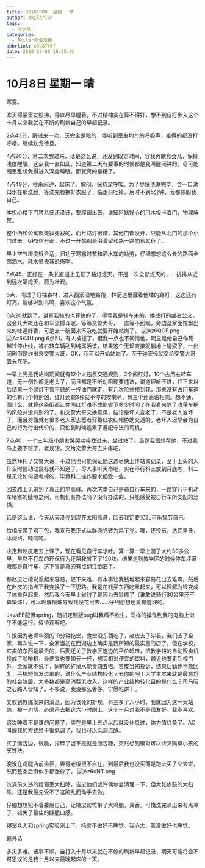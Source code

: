 ```yaml
---
title: 20181008  星期一 晴
author: Akilarlxh
tags:
  - 流水账
categories:
  - Akilarの泡泡糖
abbrlink: e9b87f0f
date: 2018-10-08 18:55:00
---
```

# 10月8日 星期一 晴

寒露。

昨天得蒙室友照拂，得以尽早睡着。不过精神实在算不得好，想不到自打步入这个十月以来我就在不断的刷新自己的早起记录。

2点43分，醒过来一次，天完全是暗的，能听到室友均匀的呼吸声，难得的都没打呼噜。继续枕戈待旦。

4点20分，第二次醒过来，话是这么说，还没到既定时间，容我再歇息会儿，保持浅度睡眠，这点我一直如此，知道第二天有要事的时候都是我叫醒闹钟的。尽可能胡思乱想免得进入深度睡眠，那就真的是糟了。

4点49分，秒杀闹钟，起床了。胸闷，保持深呼吸。为了尽快洗漱完毕，含一口漱口水在那洗脸，等洗完脸换好衣服了，临走前吐掉，用时不到5分钟，我都佩服我自己。

本担心楼下门禁系统还没开，要爬窗出去，谁知阿姨好心的用木板卡着门，物理解禁。

整个西和公寓都死寂死寂的，而且路灯很暗，其他门都没开，只能从北门的那个小门过去。GPS信号弱，不过一开始都是沿着留和路一路向东就行了。

早上空气湿度很合适，归功于寒露时节和洒水车的功劳，仔细想想这么长的路面全部洒水，耗水量极其恐怖啊。

5点45，正好在一条长直道上见证了路灯熄灭，不是一次全部熄灭的，一排排从近到远次第熄灭，蔚为壮观。

6点，闯过了灯柱森林，进入西溪湿地路段，林荫道里藏着低矮的路灯，这边还有灯亮，能够听到鸟鸣，喜欢这个气氛。

6点20就到了，讲真我骑的也算快的了，得亏我是骑车来的，换成打的或者公交，这会儿大概还在和车流搏斗呢。等等交警大哥，一直等不到啊，旁边这家面馆飘出来的味道好香，可是点一碗面来不及吃就要开始站岗了。
![Az6QCF.png](https://s2.ax1x.com/2019/04/17/Az6QCF.png)
![Az6K4U.png](https://s2.ax1x.com/2019/04/17/Az6K4U.png)
6点51，有人被撞了，但我一点也不同情他。明显是他自己作死越过停止线，被右转车辆刮到纯属活该，结果这个无赖直接就躺地上碰瓷了，一出闹剧倒是炸出来交警大哥，OK，我可以开始站岗了。至于碰瓷怪就交给交警大哥去头疼吧。

一早上光是我站岗期间就有12个人违反交通规则，2个闯红灯，10个占用右转车道，无一例外都是老头子，而且都是不听劝阻硬要违法，讲道理听不进，拦下来以后结果一个绿灯不管不顾的一拧油门就走，有几次险些撞到我，那些没有占用车道的也有几个特别凶，红灯还剩3秒就不停的按喇叭，有三个还恶语相向。想不通，图什么，就算这条街都让你闯红灯难不成能省下多少时间？在我看来除了收获车祸的风险并没有别的了。和交警大哥交换意见，结论是坏人变老了，不是老人变坏了，而且对面就有很多老人家志愿者穿着红衣红帽协助交通的。老坏人迟早会为自己的行为付出代价的，只怕到时候连累了遵纪守法的司机。

7点40，一个三年级小朋友哭哭啼啼找过来，坐过站了。虽然我很想帮他，不过我马上要下班了，老规矩，交给交警大哥去头疼吧。

虽然拜托了交警大哥，不过他也只能保证他这边尽快上传站岗记录，至于上头的人什么时候动动鼠标就不知道了。尽人事听天命吧，实在不行科三放到月底考，科二是无论如何要考掉的，毕竟科二操作要求细致一些。

回去路上见识到了真正的早高峰。再次庆幸自己是骑自行车来的，一路穿行于机动车堵塞的缝隙之间，司机们有办法吗？没有办法的，只能感受被自行车所支配的恐惧。

话是这么说，今天从天没亮到现在太阳高悬，回去我定要买2L可乐犒劳自己。

给楠皮带了鸡丁包，我宣布我正式从鲜肉党转为鸡丁党。哦，还没忘，达瓦里氏，冰阔络，吨吨吨。

决定和赵皮走去上课了，现在看见自行车想吐。算一算一早上骑了大约30多公里，虽然不打车的环保行为还帮我省下了120块。结果走到教学区的时候停车坪满眼都是自行车，这下胃是真的有点翻江倒海了。

和赵皮吐槽说重起来容易，轻下来难，有本事让我钱堆起来容易花出去难啊。然后在赵皮的指点下我变换了一下思路。我是花钱买东西吃重起来，可以理解为钱变成了体重存起来，然后我今天早上省钱了是因为去锻炼了（谁敢说骑行30公里还不算锻炼），可以理解锻炼导致钱没花出去……仔细想想还蛮有道理的。

JavaEE配置spring，随机定制版bug叫我痛不欲生，同样的操作到我的电脑上似乎不能运行。留待观察吧。

午饭因为老师华丽的10分钟拖堂，食堂没东西吃了，赵皮去了沙县，我们去了全家，再次说一下，全家当初在西湖边上确实是我所知的最实惠的店了，但在学校，它卖的东西是最贵的，后勤还关了教学区这边的平价超市，把教学楼的自动贩卖机换成了咖啡机，最便宜也要10元一杯，想买相对便宜的饮料，最近也要走到校门外，全家就不说了，同样的矿泉水能贵四五倍。吉皮当初投诉，结果后勤还不敢回复，手机短信发过来的，说什么产业结构转化？去你的吧！大学生本来就是最尴尬的社会阶层，大多数都是高消费低收入，这样的产业结构转化目的是什么？司马昭之心路人皆知了。不多说，我没那么奢侈，宁愿吃饼干。

又收到教练发来的消息，因为该死的新规，科三多了六小时，我就因为这一天站岗，被一刀切，必须再去把这六小时刷上，这个十月对我不是很友好。我不喜欢。

这次睡着不是课的问题了，实在是早上五点以后就没休息过，体力值红条了。AC叫醒我的方式终于很低调了，我也可以低调点醒。

买了面包边，很脆，捏碎了岂不是就是面包糠，突然想到很对可以馋哭隔壁小孩的烹饪法。

晚饭在鸡腿店前徘徊，弄得老板很不自在，到最后我也没买而是跑去买了个大饼，然而整条后街似乎都涨价了。
![Az6uNT.png](https://s2.ax1x.com/2019/04/17/Az6uNT.png)

洗澡前久违的给寝室大扫除，吉皮他们或许偶尔会清理一下，但大张旗鼓的大扫除，还是我最先受不了这脏乱而动手去做。

仔细想想犯不着委屈自己，让楠皮帮忙带了大鸡腿，真香。可惜洗完澡出来有点凉了，错失了最佳的酥脆口感。

寝室众人和spring实验刚上了，扬言不做好不睡觉。我心大，我没做好也睡觉。

题外话

多灾多难。诸事不顺。自打入十月以来就在不停的刷新早起记录，明天可能将会不可思议的是我十月以来最晚起床的一天。


